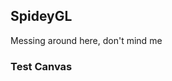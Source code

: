 ## SpideyGL

Messing around here, don't mind me

### Test Canvas

<canvas id="c" />

<script src="{{ base.url | prepend: site.url }}/spideygl/assets/js/deferred_renderer.js"></script>
